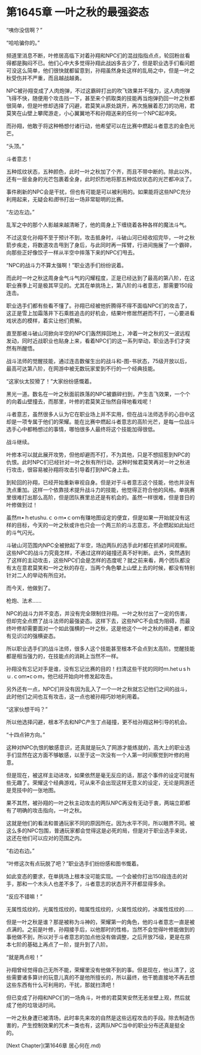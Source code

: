 # 第1645章 一叶之秋的最强姿态

“咦你没信啊？”

“哈哈骗你的。”

频道里消息不断，叶修居高临下对着孙翔和NPC们的混战指指点点，轮回粉丝看得都是胸闷不已。他们心中大多觉得孙翔此战凶多吉少了，但是职业选手们看问题可没这么简单，他们很快就都留意到，孙翔虽然身处这样的乱局之中，但是一叶之秋受伤并不严重，而且越战越勇。

NPC被孙翔变成了人肉炮弹，不过这霸碎打出的吹飞效果并不强力，这人肉炮弹飞得不快，随便用个攻击挡一下，甚至来个抓取类的技能再当炮弹扔回一叶之秋都很简单，但是叶修却选择了闪避，君莫笑从原处跳开，再次施展着忍刀的功用，君莫笑在山壁上攀爬游走，小心翼翼地不和孙翔送来的任何一个NPC起冲突。

而孙翔，他敢于将这种畅想付诸行动，他希望可以在比赛中燃起斗者意志的金色光芒。

“头顶。”

斗者意志！

五种炫纹状态，五种颜色，此时一叶之秋加了个齐，而且不带中断的。除此以外，还有一层金身的光芒包裹着全身，此时炽烈地将那五种炫纹状态的光芒都冲淡了。

事件刷新的NPC会是干扰，但也有可能是可以被利用的。如果能将这些NPC充分利用起来，无疑会和*图*书打出一场非常聪明的比赛。

“左边左边。”

乱军之中的那个人影越来越清晰了，他的周身上下缠绕着各种各样的魔法斗气。

不过这变化孙翔不至于预计不到，攻击抵身时，斗破山河已经收招完毕，一叶之秋箭步疾走，将数道攻击甩到了身后，与此同时再一挥臂，行进间施展了一个霸碎，向那些正好像饺子一样从半空中摔落下来的NPC们甩去。

“NPC的战斗力不算太强啊！”职业选手们纷纷说着。

而此时一叶之秋这周身金气斗气的闪耀程度，正是已经达到了最高的第八阶，在这职业赛季上可是极其罕见的。尤其在单挑场上，第八阶的斗者意志，那需要150段连击。

职业选手们都有些看不懂了。孙翔已经被他折腾得不得不面临NPC们的攻击了，这正是雪上加霜落井下石乘胜追击的好机会，结果叶修居然避而不打，一心要进看戏状态的模样，着实让他们费解。

直至那被斗破山河掀向半空的NPC们轰然摔回地上，冲着一叶之秋的又一波远程发动，同时近战职业也贴身上来，看着NPC们的这一系列举动，职业选手们才突然有所醒悟。

战斗法师的觉醒技能，通过连击数催生出的战斗和-图-书状态，75级开放以后，最高可达第八阶，在网游中被无数玩家爱到不行的一个经典技能。

“这家伙太狡猾了！”大家纷纷感慨着。

黑光一道。数名在一叶之秋面前跌落的NPC被霸碎扫到，产生击飞效果，一个个的向着山壁撞去，而那里，叶修的君莫笑正怡然自得地看戏呢！

斗者意志，虽然很多人认为它在职业场上并不实用，但在战斗法师选手的心目中这却是一项专属于他们的荣耀。能在比赛中燃起斗者意志的高阶光芒，是每一位战斗选手心中都畅想过的事情，哪怕很多人最终将这个技能加得很低。

战斗继续。

叶修本可以就此展开攻势，但他却避而不打，不为其他，只是不想招惹到NPC的仇恨。此时NPC们已经针对一叶之秋有所行动，这种时候君莫笑再对一叶之秋进行攻击，很容易被孙翔将攻击引导着打到NPC身上去。

到轮回的孙翔，已经开始重新审视自身。但是对于斗者意志这个技能，他也并没有洗点重加。这样一个依靠技术提升战斗力的技能，他觉得正符合他的风格。单挑赛里很难打出那么高阶，但是团队赛里总还是有机会的。虽然一样很难，但是昔日的叶修做到过！

虽然m•ｈetushu.ｃｏｍ•ｃoｍ有赚地图设定的便宜，但是如果一开始就没有这样的目标，今天的一叶之秋或许也只会一个两三阶的斗志意志，不会燃起如此灿烂的斗气闪光。

斗破山河范围内NPC全被掀起了半空，场边两队的选手此时都在抓紧时间观察。这些NPC的战斗力究竟怎样，不通过这样的碰撞还真不好判断。此外，突然遇到了这样的主动攻击，这些NPC们会是怎样的态度呢？就之前来看，两个团队都没有太在意君莫笑和一叶之秋的存在，当两个角色攀上山壁上去的时候，都没有特别针对二人的举动有所应对。

而今天，他做到了。

枪炮、法术……

NPC的战斗力并不变态，并没有完全限制住孙翔。一叶之秋付出了一定的伤害，但却完全点燃了战斗法师的最强姿态。这样下去，这些NPC不会成为阻碍，而最终叶修却需要面对一个如此强横的一叶之秋，这是他这个一叶之秋的缔造者，都没有见识过的强横姿态。

所以职业选手们的战斗法师，很多人这个技能甚至根本不会点到太高阶。觉醒技能都是相当强力的，在技能点的消耗上当然不一样。

孙翔没有忘记对手是谁，没有忘记比赛的目的！扫清这些干扰的同时ｍ.hetｕsｈｕ.ｃoｍ•cｏm，他已经开始向叶修发起攻击。

另外还有一点，NPC们并没有因为乱入了一个一叶之秋就忘记他们之间的战斗，此时他们之间也互有攻击，这一点也被孙翔巧妙地利用着。

“这家伙想干吗？”

所以他选择闪避，根本不去和NPC产生丁点碰撞，更不给孙翔这种引导的机会。

“十四点钟方向。”

这种对NPC仇恨的敏感意识，还真就是玩久了网游才能练就的，高大上的职业选手们显然在这方面不够敏感，以至于这一次没有一个人第一时间察觉到叶修的用意。

但是现在，被这样主动进攻，如果依然是毫无反应的话，那这个事件的设定可就有些无趣了。荣耀这个经典游戏，可从来不会出现这样无意义的设定，无论是网游还是竞技中的一张地图。

果不其然，被孙翔的一叶之秋主动攻击的两队NPC再没有无动于衷，两端立即都有了明确的攻击指向，一叶之秋。

这就是他们的看法和普通玩家不同的原因所在。因为水平不同，所以眼界不同。被这么多的NPC包围，普通玩家都会觉得这是必死的局，但是对于职业选手来说，这还在他们可以应对的范围之内。

“右边右边。”

“叶修这次有点玩脱了吧？”职业选手们纷纷感和图书慨着。

如此变态的要求，在单挑场上根本没可能实现。一个会被你打出150段连击的对手，那和一个木头人也差不多了，斗者意志的状态开不开都显得多余。

“反应不错嘛！”

无属性炫纹的，光属性炫纹的，暗属性炫纹的，火属性炫纹的，冰属性炫纹的……

但是一叶之秋是谁？那是被称为斗神的，荣耀第一的角色，他的斗者意志一直是被点满的。之前是叶修，孙翔接手后，以他那时的性格，当然不会觉得叶修能做到的事他做不到，所以对于斗者意志的加点他没有做调整，之后开放75级，更是在原本七阶的基础上再点了一阶，提升到了八阶。

“就是两点啦！”

孙翔曾经觉得自己无所不能，荣耀里没有他做不到的事。但是现在，他认清了，这些需要诸多算计的玩意儿真的不是他所擅长的，所以最终，他干脆直接地不再去想这些东西有什么可利用的，干扰，那就扫清吧！

但已变成了孙翔和NPC们的一场角斗，叶修的君莫笑安然无恙坐壁上观，然后就成了他的垃圾话时间。

一叶之秋身遭已被清场，此时率先来攻的自然是这些远程攻击的手段。除去制造伤害的，产生控制效果的咒术一类也有，这两队NPC当中的职业分布还真是挺全的。



[Next Chapter](第1646章 居心何在.md)